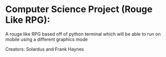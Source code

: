 # Computer Science Project (Rouge Like RPG):

A rouge like RPG based off of python terminal which will be able to run on mobile using a different graphics mode

Creators: Solardus and Frank Haynes
